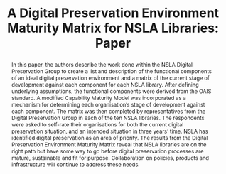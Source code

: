 ---
abstract: 'In this paper, the authors describe the work done within the NSLA Digital
  Preservation Group to create a list and description of the functional components
  of an ideal digital preservation environment and a matrix of the current stage of
  development against each component for each NSLA library. After defining underlying
  assumptions, the functional components were derived from the OAIS standard. A modified
  Capability Maturity Model was incorporated as a mechanism for determining each organisation’s
  stage of development against each component. The matrix was then completed by representatives
  from the Digital Preservation Group in each of the ten NSLA libraries. The respondents
  were asked to self-rate their organisations for both the current digital preservation
  situation, and an intended situation in three years’ time. NSLA has identified digital
  preservation as an area of priority. The results from the Digital Preservation Environment
  Maturity Matrix reveal that NSLA libraries are on the right path but have some way
  to go before digital preservation processes are mature, sustainable and fit for
  purpose. Collaboration on policies, products and infrastructure will continue to
  address these needs.  '
creators:
- Slade, Sarah
- Pearson, David
- Coufal, Libor
date: null
document_url: https://services.phaidra.univie.ac.at/api/object/o:378130/download
grand_parent: iPRES
institutions: []
keywords:
- digital preservation
- capability assessment
- environment maturity matrix
- nsla libraries
landing_page_url: https://phaidra.univie.ac.at/o:378130
language: eng
layout: publication
license: CC BY-NC-SA 3.0 AT
notes_url: null
parent: iPRES 2014
presentation_url: null
publication_type: paper
size: 185469
source_name: iPRES
title: 'A Digital Preservation Environment Maturity Matrix for NSLA Libraries: Paper '
year: 2014
---